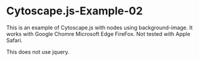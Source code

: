 # Cytoscape.js-Example-02

This is an example of Cytoscape.js with nodes using background-image.
It works with 
Google Chomre
Microsoft Edge
FireFox.
Not tested with Apple Safari.

This does not use jquery.
